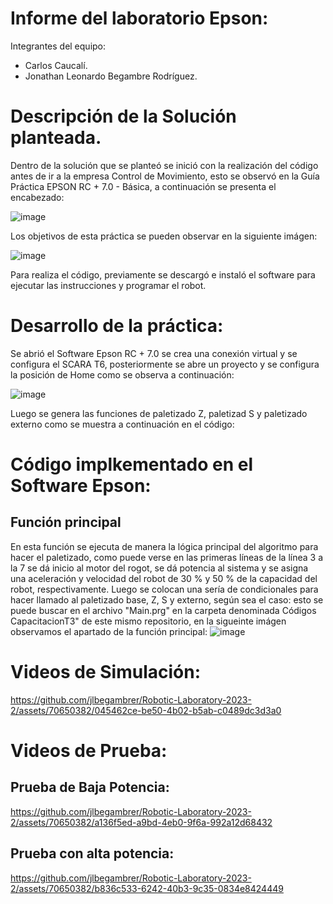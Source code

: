 # Informe del laboratorio Epson:

Integrantes del equipo:
- Carlos Caucalí.
- Jonathan Leonardo Begambre Rodríguez.

# Descripción de la Solución planteada.

Dentro de la solución que se planteó se inició con la realización del código  antes de ir a la empresa Control de Movimiento, esto se observó en la Guía Práctica EPSON RC + 7.0 - Básica, a continuación se presenta el encabezado:

![image](https://github.com/jlbegambrer/Robotic-Laboratory-2023-2/assets/70650382/39a003c8-c5b3-40a2-8a29-5fd213bb673e)

Los objetivos de esta práctica se pueden observar en la siguiente imágen:


![image](https://github.com/jlbegambrer/Robotic-Laboratory-2023-2/assets/70650382/3780b487-71e8-43c1-b4f0-f46b628454db)


Para realiza el código, previamente se descargó e instaló el software para ejecutar las instrucciones  y programar el robot. 

# Desarrollo de la práctica:
Se abrió  el Software Epson RC + 7.0 se crea  una conexión virtual y se configura el SCARA T6, posteriormente se abre un proyecto y se configura la posición de Home
como se observa a continuación:

![image](https://github.com/jlbegambrer/Robotic-Laboratory-2023-2/assets/70650382/8081b5d0-ece0-4beb-b038-113b6fab52fd)

Luego se genera las funciones de paletizado Z, paletizad S y paletizado externo como se muestra a continuación en el código:
# Código implkementado en el Software Epson:

## Función principal
En esta función se ejecuta de manera la lógica principal del algoritmo para hacer el paletizado, como puede verse en las primeras líneas de la línea 3 a la 7 se dá inicio al motor del rogot, se dá potencia al sistema y se asigna una aceleración y velocidad del robot de 30 %  y 50 % de la capacidad del robot, respectivamente. Luego se colocan una sería de condicionales para hacer llamado al paletizado base, Z, S y externo, según sea el caso: esto se puede  buscar en el archivo "Main.prg" en la carpeta denominada Códigos CapacitacionT3" de este mismo repositorio, en la sigueinte imágen observamos el apartado de la función principal: 
![image](https://github.com/jlbegambrer/Robotic-Laboratory-2023-2/assets/70650382/04c4b3a8-6273-4ca3-9e33-705ac0db0f2b)



## 

##
## 
  #  Videos de Simulación:

  https://github.com/jlbegambrer/Robotic-Laboratory-2023-2/assets/70650382/045462ce-be50-4b02-b5ab-c0489dc3d3a0









  # Videos de Prueba:




## Prueba de Baja Potencia:

https://github.com/jlbegambrer/Robotic-Laboratory-2023-2/assets/70650382/a136f5ed-a9bd-4eb0-9f6a-992a12d68432
  
## Prueba con alta potencia:

https://github.com/jlbegambrer/Robotic-Laboratory-2023-2/assets/70650382/b836c533-6242-40b3-9c35-0834e8424449



  
